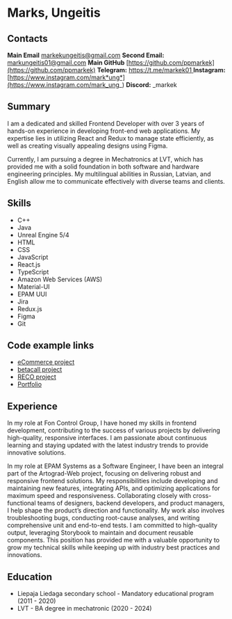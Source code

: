 # Marks, Ungeitis

## Contacts

**Main Email** [markekungeitis@gmail.com](markekungeitis@gmail.com)
**Second Email:** [markungeitis01@gmail.com](markungeitis01@gmail.com)
**Main GitHub** [https://github.com/ppmarkek](https://github.com/ppmarkek)
**Telegram:** [https://t.me/markek01 ](https://t.me/markek01)
**Instagram:** [https://www.instagram.com/mark*ung*](https://www.instagram.com/mark_ung_)
**Discord:** _markek

## Summary

I am a dedicated and skilled Frontend Developer with over 3 years of hands-on experience in developing front-end web applications. My expertise lies in utilizing React and Redux to manage state efficiently, as well as creating visually appealing designs using Figma.

Currently, I am pursuing a degree in Mechatronics at LVT, which has provided me with a solid foundation in both software and hardware engineering principles. My multilingual abilities in Russian, Latvian, and English allow me to communicate effectively with diverse teams and clients.

## Skills

- C++
- Java
- Unreal Engine 5/4
- HTML
- CSS
- JavaScript
- React.js
- TypeScript
- Amazon Web Services (AWS)
- Material-UI
- EPAM UUI
- Jira
- Redux.js
- Figma
- Git

## Code example links

- [eCommerce project](https://bitbucket.org/kowapa/ecommerce/src/main/)
- [betacall project](https://github.com/ppmarkek/betacall-NewCRA)
- [RECO project](https://github.com/ppmarkek/RECO)
- [Portfolio](https://ppmarkek.github.io/MarksUngeitis/)

## Experience

In my role at Fon Control Group, I have honed my skills in frontend development, contributing to the success of various projects by delivering high-quality, responsive interfaces. I am passionate about continuous learning and staying updated with the latest industry trends to provide innovative solutions.

In my role at EPAM Systems as a Software Engineer, I have been an integral part of the Artograd-Web project, focusing on delivering robust and responsive frontend solutions. My responsibilities include developing and maintaining new features, integrating APIs, and optimizing applications for maximum speed and responsiveness. Collaborating closely with cross-functional teams of designers, backend developers, and product managers, I help shape the product’s direction and functionality. My work also involves troubleshooting bugs, conducting root-cause analyses, and writing comprehensive unit and end-to-end tests. I am committed to high-quality output, leveraging Storybook to maintain and document reusable components. This position has provided me with a valuable opportunity to grow my technical skills while keeping up with industry best practices and innovations.

## Education

- Liepaja Liedaga secondary school - Mandatory educational program (2011 - 2020)
- LVT - BA degree in mechatronic (2020 - 2024)

